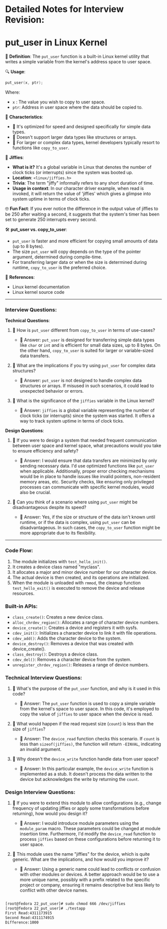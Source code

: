 Detailed Notes for Interview Revision:
==============
put_user in Linux Kernel
==============

📌 **Definition**: 
The `put_user` function is a built-in Linux kernel utility that writes a simple variable from the kernel's address space to user space.

🔍 **Usage**:
```c
put_user(x, ptr);
```
Where:
- `x` : The value you wish to copy to user space.
- `ptr`: Address in user space where the data should be copied to.

📎 **Characteristics**:
- 🚀 It's optimized for speed and designed specifically for simple data types.
- 🚫 Doesn't support larger data types like structures or arrays.
- 🎯 For larger or complex data types, kernel developers typically resort to functions like `copy_to_user`.

📘 **Jiffies**:
- **What is it?** It's a global variable in Linux that denotes the number of clock ticks (or interrupts) since the system was booted up.
- **Location**: `<linux/jiffies.h>`
- **Trivia**: The term "jiffy" informally refers to any short duration of time.
- **Usage in context**: In our character driver example, when read is invoked, it will return the value of 'jiffies' which gives a glimpse into system uptime in terms of clock ticks.

🤓 **Fun Fact**:
If you ever notice the difference in the output value of jiffies to be 250 after waiting a second, it suggests that the system's timer has been set to generate 250 interrupts every second.

🛠 **put_user vs. copy_to_user**:
- `put_user` is faster and more efficient for copying small amounts of data (up to 8 bytes).
- The size `put_user` will copy depends on the type of the pointer argument, determined during compile-time.
- For transferring larger data or when the size is determined during runtime, `copy_to_user` is the preferred choice.

🔗 **References**:
- Linux kernel documentation
- Linux kernel source code

---

### Interview Questions:

**Technical Questions**:
1. 🤔 How is `put_user` different from `copy_to_user` in terms of use-cases?
   - 📘 Answer: `put_user` is designed for transferring simple data types like `char` or `int` and is efficient for small data sizes, up to 8 bytes. On the other hand, `copy_to_user` is suited for larger or variable-sized data transfers.

2. 🤔 What are the implications if you try using `put_user` for complex data structures?
   - 📘 Answer: `put_user` is not designed to handle complex data structures or arrays. If misused in such scenarios, it could lead to unexpected behavior or errors.

3. 🤔 What is the significance of the `jiffies` variable in the Linux kernel?
   - 📘 Answer: `jiffies` is a global variable representing the number of clock ticks (or interrupts) since the system was started. It offers a way to track system uptime in terms of clock ticks.

**Design Questions**:
1. 🤔 If you were to design a system that needed frequent communication between user space and kernel space, what precautions would you take to ensure efficiency and safety?
   - 📘 Answer: I would ensure that data transfers are minimized by only sending necessary data. I'd use optimized functions like `put_user` when applicable. Additionally, proper error checking mechanisms would be in place to handle issues like invalid pointers, non-resident memory areas, etc. Security checks, like ensuring only privileged processes can communicate with specific kernel modules, would also be crucial.

2. 🤔 Can you think of a scenario where using `put_user` might be disadvantageous despite its speed?
   - 📘 Answer: Yes, if the size or structure of the data isn't known until runtime, or if the data is complex, using `put_user` can be disadvantageous. In such cases, the `copy_to_user` function might be more appropriate due to its flexibility.


-----

### Code Flow:

1. The module initializes with `test_hello_init()`.
2. It creates a device class named "myclass".
3. It allocates a major and minor device number for our character device.
4. The actual device is then created, and its operations are initialized.
5. When the module is unloaded with `rmmod`, the cleanup function `test_hello_exit()` is executed to remove the device and release resources.

### Built-in APIs:

- `class_create()`: Creates a new device class.
- `alloc_chrdev_region()`: Allocates a range of character device numbers.
- `device_create()`: Creates a device and registers it with sysfs.
- `cdev_init()`: Initializes a character device to link it with file operations.
- `cdev_add()`: Adds the character device to the system.
- `device_destroy()`: Removes a device that was created with device_create().
- `class_destroy()`: Destroys a device class.
- `cdev_del()`: Removes a character device from the system.
- `unregister_chrdev_region()`: Releases a range of device numbers.

### Technical Interview Questions:

1. 🤔 What's the purpose of the `put_user` function, and why is it used in this code?
   - 📘 Answer: The `put_user` function is used to copy a simple variable from the kernel's space to user space. In this code, it's employed to copy the value of `jiffies` to user space when the device is read.

2. 🤔 What would happen if the read request size (`count`) is less than the size of `jiffies`?
   - 📘 Answer: The `device_read` function checks this scenario. If `count` is less than `sizeof(jiffies)`, the function will return `-EINVAL`, indicating an invalid argument.

3. 🤔 Why doesn't the `device_write` function handle data from user space?
   - 📘 Answer: In this particular example, the `device_write` function is implemented as a stub. It doesn't process the data written to the device but acknowledges the write by returning the `count`.

### Design Interview Questions:

1. 🤔 If you were to extend this module to allow configurations (e.g., change frequency of updating jiffies or apply some transformations before returning), how would you design it?
   - 📘 Answer: I would introduce module parameters using the `module_param` macro. These parameters could be changed at module insertion time. Furthermore, I'd modify the `device_read` function to process `jiffies` based on these configurations before returning it to user space.

2. 🤔 This module uses the name "jiffies" for the device, which is quite generic. What are the implications, and how would you improve it?
   - 📘 Answer: Using a generic name could lead to conflicts or confusion with other modules or devices. A better approach would be to use a more unique name, possibly with a prefix related to the specific project or company, ensuring it remains descriptive but less likely to conflict with other device names.


```bash

[root@fedora 22_put_user]# sudo chmod 666 /dev/jiffies
[root@fedora 22_put_user]# ./testapp 
First Read:4311173915
Second Read:4311174915
Difference:1000

```